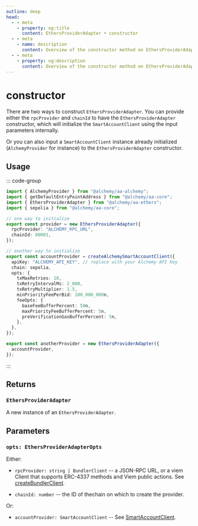 ```yaml
---
outline: deep
head:
  - - meta
    - property: og:title
      content: EthersProviderAdapter • constructor
  - - meta
    - name: description
      content: Overview of the constructor method on EthersProviderAdapter in aa-ethers
  - - meta
    - property: og:description
      content: Overview of the constructor method on EthersProviderAdapter in aa-ethers
---
```


# constructor

There are two ways to construct `EthersProviderAdapter`. You can provide either the `rpcProvider` and `chainId` to have the `EthersProviderAdapter` constructor, which will initialize the `SmartAccountClient` using the input parameters internally.

Or you can also input a `SmartAccountClient` instance already initialized (`AlchemyProvider` for instance) to the `EthersProviderAdapter` constructor.

## Usage

::: code-group

```ts [example.ts]
import { AlchemyProvider } from "@alchemy/aa-alchemy";
import { getDefaultEntryPointAddress } from "@alchemy/aa-core";
import { EthersProviderAdapter } from "@alchemy/aa-ethers";
import { sepolia } from "@alchemy/aa-core";

// one way to initialize
export const provider = new EthersProviderAdapter({
  rpcProvider: "ALCHEMY_RPC_URL",
  chainId: 80001,
});

// another way to initialize
export const accountProvider = createAlchemySmartAccountClient({
  apiKey: "ALCHEMY_API_KEY", // replace with your Alchemy API Key
  chain: sepolia,
  opts: {
    txMaxRetries: 10,
    txRetryIntervalMs: 2_000,
    txRetryMultiplier: 1.5,
    minPriorityFeePerBid: 100_000_000n,
    feeOpts: {
      baseFeeBufferPercent: 50n,
      maxPriorityFeeBufferPercent: 5n,
      preVerificationGasBufferPercent: 5n,
    },
  },
});

export const anotherProvider = new EthersProviderAdapter({
  accountProvider,
});
```

:::

## Returns

### `EthersProviderAdapter`

A new instance of an `EthersProviderAdapter`.

## Parameters

### `opts: EthersProviderAdapterOpts`

Either:

- `rpcProvider: string | BundlerClient` -- a JSON-RPC URL, or a viem Client that supports ERC-4337 methods and Viem public actions. See [createBundlerClient](/packages/aa-core/bundler-client/index.md).

- `chainId: number` -- the ID of thechain on which to create the provider.

Or:

- `accountProvider: SmartAccountClient` -- See [SmartAccountClient](/packages/aa-core/smart-account-client/index.md).
